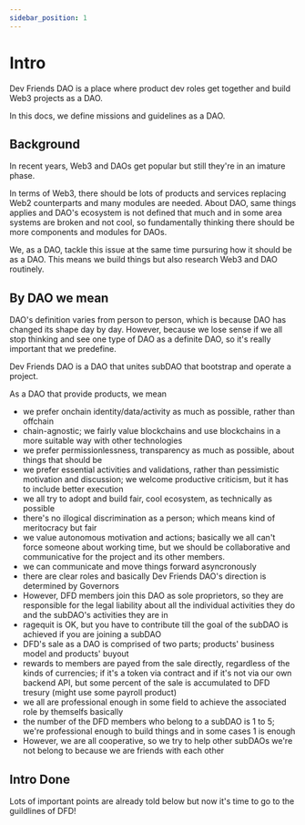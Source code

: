 ```yaml
---
sidebar_position: 1
---
```


# Intro

Dev Friends DAO is a place where product dev roles get together and build Web3 projects as a DAO.

In this docs, we define missions and guidelines as a DAO.

## Background

In recent years, Web3 and DAOs get popular but still they're in an imature phase.

In terms of Web3, there should be lots of products and services replacing Web2 counterparts and many modules are needed.
About DAO, same things applies and DAO's ecosystem is not defined that much and in some area systems are broken and not cool, so fundamentally thinking there should be more components and modules for DAOs.

We, as a DAO, tackle this issue at the same time pursuring how it should be as a DAO.
This means we build things but also research Web3 and DAO routinely.

## By DAO we mean

DAO's definition varies from person to person, which is because DAO has changed its shape day by day.
However, because we lose sense if we all stop thinking and see one type of DAO as a definite DAO, so it's really important that we predefine.

Dev Friends DAO is a DAO that unites subDAO that bootstrap and operate a project.

As a DAO that provide products, we mean
- we prefer onchain identity/data/activity as much as possible, rather than offchain
- chain-agnostic; we fairly value blockchains and use blockchains in a more suitable way with other technologies
- we prefer permissionlessness, transparency as much as possible, about things that should be
- we prefer essential activities and validations, rather than pessimistic motivation and discussion; we welcome productive criticism, but it has to include better execution
- we all try to adopt and build fair, cool ecosystem, as technically as possible
- there's no illogical discrimination as a person; which means kind of meritocracy but fair
- we value autonomous motivation and actions; basically we all can't force someone about working time, but we should be collaborative and communicative for the project and its other members.
- we can communicate and move things forward asyncronously
- there are clear roles and basically Dev Friends DAO's direction is determined by Governors
- However, DFD members join this DAO as sole proprietors, so they are responsible for the legal liability about all the individual activities they do and the subDAO's activities they are in
- ragequit is OK, but you have to contribute till the goal of the subDAO is achieved if you are joining a subDAO
- DFD's sale as a DAO is comprised of two parts; products' business model and products' buyout
- rewards to members are payed from the sale directly, regardless of the kinds of currencies; if it's a token via contract and if it's not via our own backend API, but some percent of the sale is accumulated to DFD tresury (might use some payroll product)
- we all are professional enough in some field to achieve the associated role by themselfs basically
- the number of the DFD members who belong to a subDAO is 1 to 5; we're professional enough to build things and in some cases 1 is enough
- However, we are all cooperative, so we try to help other subDAOs we're not belong to because we are friends with each other

## Intro Done

Lots of important points are already told below but now it's time to go to the guildlines of DFD!
